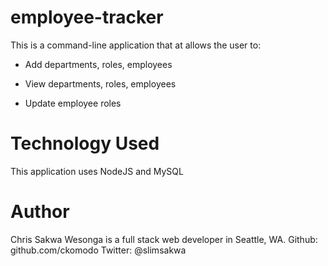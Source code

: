 # employee-tracker
This is a command-line application that at allows the user to:

  * Add departments, roles, employees

  * View departments, roles,
   employees

  * Update employee roles
 
 # Technology Used

 This application uses NodeJS and MySQL

# Author
Chris Sakwa Wesonga is a full stack web developer in Seattle, WA. 
Github: github.com/ckomodo 
Twitter: @slimsakwa

